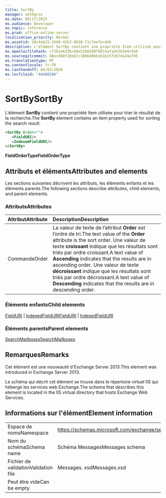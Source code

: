 ```yaml
---
title: SortBy
manager: sethgros
ms.date: 09/17/2015
ms.audience: Developer
ms.topic: reference
ms.prod: office-online-server
localization_priority: Normal
ms.assetid: 3dc4ab23-26b0-42b3-8930-f1c7eefecdeb
description: L’élément SortBy contient une propriété Item utilisée pour trier le résultat de la recherche.
ms.openlocfilehash: cf2b1e633bc66e526028078833afade363e4c5e0
ms.sourcegitcommit: 88ec988f2bb67c1866d06b361615f3674a24e795
ms.translationtype: MT
ms.contentlocale: fr-FR
ms.lasthandoff: 06/03/2020
ms.locfileid: "44468396"
---
```

# <a name="sortby"></a><span data-ttu-id="74792-103">SortBy</span><span class="sxs-lookup"><span data-stu-id="74792-103">SortBy</span></span>

<span data-ttu-id="74792-104">L’élément **SortBy** contient une propriété Item utilisée pour trier le résultat de la recherche.</span><span class="sxs-lookup"><span data-stu-id="74792-104">The **SortBy** element contains an item property used for sorting the search result.</span></span> 
  
```XML
<SortBy Order="">
   <FieldURI/>
   <IndexedFieldURI/>
</SortBy>
```

 <span data-ttu-id="74792-105">**FieldOrderType**</span><span class="sxs-lookup"><span data-stu-id="74792-105">**FieldOrderType**</span></span>
## <a name="attributes-and-elements"></a><span data-ttu-id="74792-106">Attributs et éléments</span><span class="sxs-lookup"><span data-stu-id="74792-106">Attributes and elements</span></span>

<span data-ttu-id="74792-107">Les sections suivantes décrivent les attributs, les éléments enfants et les éléments parents.</span><span class="sxs-lookup"><span data-stu-id="74792-107">The following sections describe attributes, child elements, and parent elements.</span></span>
  
### <a name="attributes"></a><span data-ttu-id="74792-108">Attributs</span><span class="sxs-lookup"><span data-stu-id="74792-108">Attributes</span></span>

|<span data-ttu-id="74792-109">**Attribut**</span><span class="sxs-lookup"><span data-stu-id="74792-109">**Attribute**</span></span>|<span data-ttu-id="74792-110">**Description**</span><span class="sxs-lookup"><span data-stu-id="74792-110">**Description**</span></span>|
|:-----|:-----|
|<span data-ttu-id="74792-111">Commande</span><span class="sxs-lookup"><span data-stu-id="74792-111">Order</span></span>  <br/> |<span data-ttu-id="74792-112">La valeur de texte de l’attribut **Order** est l’ordre de tri.</span><span class="sxs-lookup"><span data-stu-id="74792-112">The text value of the **Order** attribute is the sort order.</span></span> <span data-ttu-id="74792-113">Une valeur de texte **croissant** indique que les résultats sont triés par ordre croissant.</span><span class="sxs-lookup"><span data-stu-id="74792-113">A text value of **Ascending** indicates that the results are in ascending order.</span></span> <span data-ttu-id="74792-114">Une valeur de texte **décroissant** indique que les résultats sont triés par ordre décroissant.</span><span class="sxs-lookup"><span data-stu-id="74792-114">A text value of **Descending** indicates that the results are in descending order.</span></span>  <br/> |
   
### <a name="child-elements"></a><span data-ttu-id="74792-115">Éléments enfants</span><span class="sxs-lookup"><span data-stu-id="74792-115">Child elements</span></span>

<span data-ttu-id="74792-116">[FieldURI](fielduri.md)  |  [IndexedFieldURI](indexedfielduri.md)</span><span class="sxs-lookup"><span data-stu-id="74792-116">[FieldURI](fielduri.md) | [IndexedFieldURI](indexedfielduri.md)</span></span>
  
### <a name="parent-elements"></a><span data-ttu-id="74792-117">Éléments parents</span><span class="sxs-lookup"><span data-stu-id="74792-117">Parent elements</span></span>

[<span data-ttu-id="74792-118">SearchMailboxes</span><span class="sxs-lookup"><span data-stu-id="74792-118">SearchMailboxes</span></span>](searchmailboxes.md)
  
## <a name="remarks"></a><span data-ttu-id="74792-119">Remarques</span><span class="sxs-lookup"><span data-stu-id="74792-119">Remarks</span></span>

<span data-ttu-id="74792-120">Cet élément est une nouveauté d'Exchange Server 2013.</span><span class="sxs-lookup"><span data-stu-id="74792-120">This element was introduced in Exchange Server 2013.</span></span>
  
<span data-ttu-id="74792-121">Le schéma qui décrit cet élément se trouve dans le répertoire virtuel IIS qui héberge les services web Exchange.</span><span class="sxs-lookup"><span data-stu-id="74792-121">The schema that describes this element is located in the IIS virtual directory that hosts Exchange Web Services.</span></span>
  
## <a name="element-information"></a><span data-ttu-id="74792-122">Informations sur l'élément</span><span class="sxs-lookup"><span data-stu-id="74792-122">Element information</span></span>

|||
|:-----|:-----|
|<span data-ttu-id="74792-123">Espace de noms</span><span class="sxs-lookup"><span data-stu-id="74792-123">Namespace</span></span>  <br/> |https://schemas.microsoft.com/exchange/services/2006/messages  <br/> |
|<span data-ttu-id="74792-124">Nom du schéma</span><span class="sxs-lookup"><span data-stu-id="74792-124">Schema name</span></span>  <br/> |<span data-ttu-id="74792-125">Schéma Messages</span><span class="sxs-lookup"><span data-stu-id="74792-125">Messages schema</span></span>  <br/> |
|<span data-ttu-id="74792-126">Fichier de validation</span><span class="sxs-lookup"><span data-stu-id="74792-126">Validation file</span></span>  <br/> |<span data-ttu-id="74792-127">Messages. xsd</span><span class="sxs-lookup"><span data-stu-id="74792-127">Messages.xsd</span></span>  <br/> |
|<span data-ttu-id="74792-128">Peut être vide</span><span class="sxs-lookup"><span data-stu-id="74792-128">Can be empty</span></span>  <br/> ||
   

